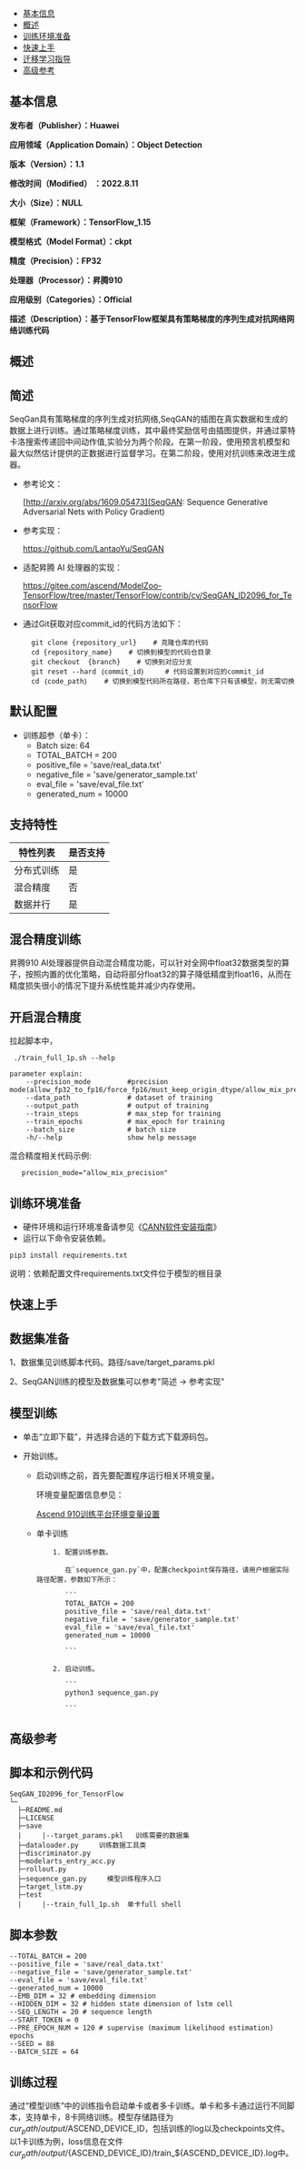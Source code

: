 - [基本信息](#基本信息.md)
- [概述](#概述.md)
- [训练环境准备](#训练环境准备.md)
- [快速上手](#快速上手.md)
- [迁移学习指导](#迁移学习指导.md)
- [高级参考](#高级参考.md)
<h2 id="基本信息.md">基本信息</h2>

**发布者（Publisher）：Huawei**

**应用领域（Application Domain）：Object Detection**

**版本（Version）：1.1**

**修改时间（Modified） ：2022.8.11**

**大小（Size）：NULL**

**框架（Framework）：TensorFlow_1.15**

**模型格式（Model Format）：ckpt**

**精度（Precision）：FP32**

**处理器（Processor）：昇腾910**

**应用级别（Categories）：Official**

**描述（Description）：基于TensorFlow框架具有策略梯度的序列生成对抗网络网络训练代码**

<h2 id="概述.md">概述</h2>

## 简述<a name="section194554031510"></a>

SeqGan具有策略梯度的序列生成对抗网络,SeqGAN的插图在真实数据和生成的数据上进行训练。通过策略梯度训练，其中最终奖励信号由插图提供，并通过蒙特卡洛搜索传递回中间动作值,实验分为两个阶段。在第一阶段，使用预言机模型和最大似然估计提供的正数据进行监督学习。在第二阶段，使用对抗训练来改进生成器。

- 参考论文：
  
  [http://arxiv.org/abs/1609.05473](SeqGAN: Sequence Generative Adversarial Nets with Policy Gradient)

- 参考实现：

  https://github.com/LantaoYu/SeqGAN

- 适配昇腾 AI 处理器的实现：
  
  https://gitee.com/ascend/ModelZoo-TensorFlow/tree/master/TensorFlow/contrib/cv/SeqGAN_ID2096_for_TensorFlow

- 通过Git获取对应commit\_id的代码方法如下：
  
        git clone {repository_url}    # 克隆仓库的代码
        cd {repository_name}    # 切换到模型的代码仓目录
        git checkout  {branch}    # 切换到对应分支
        git reset --hard ｛commit_id｝     # 代码设置到对应的commit_id
        cd ｛code_path｝    # 切换到模型代码所在路径，若仓库下只有该模型，则无需切换
    

## 默认配置<a name="section91661242121611"></a>

-   训练超参（单卡）：
    - Batch size: 64
    - TOTAL_BATCH = 200
    - positive_file = 'save/real_data.txt'
    - negative_file = 'save/generator_sample.txt'
    - eval_file = 'save/eval_file.txt'
    - generated_num = 10000


## 支持特性<a name="section1899153513554"></a>

| 特性列表   | 是否支持 |
| ---------- | -------- |
| 分布式训练 | 是       |
| 混合精度   | 否      |
| 数据并行   | 是       |


## 混合精度训练<a name="section168064817164"></a>

昇腾910 AI处理器提供自动混合精度功能，可以针对全网中float32数据类型的算子，按照内置的优化策略，自动将部分float32的算子降低精度到float16，从而在精度损失很小的情况下提升系统性能并减少内存使用。

## 开启混合精度<a name="section20779114113713"></a>

拉起脚本中，

```
 ./train_full_1p.sh --help

parameter explain:
    --precision_mode         #precision mode(allow_fp32_to_fp16/force_fp16/must_keep_origin_dtype/allow_mix_precision)
    --data_path              # dataset of training
    --output_path            # output of training
    --train_steps            # max_step for training
    --train_epochs           # max_epoch for training
    --batch_size             # batch size
    -h/--help                show help message
```

混合精度相关代码示例:

 ```
    precision_mode="allow_mix_precision"

 ```

<h2 id="训练环境准备.md">训练环境准备</h2>

-  硬件环境和运行环境准备请参见《[CANN软件安装指南](https://support.huawei.com/enterprise/zh/ascend-computing/cann-pid-251168373?category=installation-update)》
-  运行以下命令安装依赖。
```
pip3 install requirements.txt
```
说明：依赖配置文件requirements.txt文件位于模型的根目录

<h2 id="快速上手.md">快速上手</h2>

## 数据集准备<a name="section361114841316"></a>

1、数据集见训练脚本代码。路径/save/target_params.pkl

2、SeqGAN训练的模型及数据集可以参考"简述 -> 参考实现"


## 模型训练<a name="section715881518135"></a>

- 单击“立即下载”，并选择合适的下载方式下载源码包。
- 开始训练。

    - 启动训练之前，首先要配置程序运行相关环境变量。

      环境变量配置信息参见：

      [Ascend 910训练平台环境变量设置](https://gitee.com/ascend/ModelZoo-TensorFlow/wikis/01.%E8%AE%AD%E7%BB%83%E8%84%9A%E6%9C%AC%E8%BF%81%E7%A7%BB%E6%A1%88%E4%BE%8B/Ascend%20910%E8%AE%AD%E7%BB%83%E5%B9%B3%E5%8F%B0%E7%8E%AF%E5%A2%83%E5%8F%98%E9%87%8F%E8%AE%BE%E7%BD%AE)

    - 单卡训练


              1. 配置训练参数。
            
                 在`sequence_gan.py`中，配置checkpoint保存路径，请用户根据实际路径配置，参数如下所示：
            
                 ```
                 TOTAL_BATCH = 200
                 positive_file = 'save/real_data.txt'
                 negative_file = 'save/generator_sample.txt'
                 eval_file = 'save/eval_file.txt'
                 generated_num = 10000

                 ```
            
              2. 启动训练。
            
                 ```
                 python3 sequence_gan.py 

                 ```
            


<h2 id="高级参考.md">高级参考</h2>

## 脚本和示例代码

```
SeqGAN_ID2096_for_TensorFlow 
└─
  ├─README.md
  ├─LICENSE  
  ├─save
  |     |--target_params.pkl   训练需要的数据集
  ├─dataloader.py     训练数据工具类 
  ├─discriminator.py    
  ├─modelarts_entry_acc.py   
  ├─rollout.py     
  ├─sequence_gan.py     模型训练程序入口
  ├─target_lstm.py
  ├─test
  |     |--train_full_1p.sh  单卡full shell
```

## 脚本参数<a name="section6669162441511"></a>

```
--TOTAL_BATCH = 200
--positive_file = 'save/real_data.txt'
--negative_file = 'save/generator_sample.txt'
--eval_file = 'save/eval_file.txt'
--generated_num = 10000
--EMB_DIM = 32 # embedding dimension
--HIDDEN_DIM = 32 # hidden state dimension of lstm cell
--SEQ_LENGTH = 20 # sequence length
--START_TOKEN = 0
--PRE_EPOCH_NUM = 120 # supervise (maximum likelihood estimation) epochs
--SEED = 88
--BATCH_SIZE = 64

```

## 训练过程<a name="section1589455252218"></a>

通过“模型训练”中的训练指令启动单卡或者多卡训练。单卡和多卡通过运行不同脚本，支持单卡，8卡网络训练。模型存储路径为${cur_path}/output/$ASCEND_DEVICE_ID，包括训练的log以及checkpoints文件。以1卡训练为例，loss信息在文件${cur_path}/output/${ASCEND_DEVICE_ID}/train_${ASCEND_DEVICE_ID}.log中。